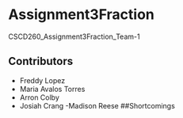 # Assignment3Fraction
CSCD260_Assignment3Fraction_Team-1
## Contributors
- Freddy Lopez
- Maria Avalos Torres
- Arron Colby
- Josiah Crang
-Madison Reese
##Shortcomings
